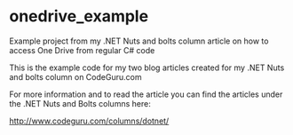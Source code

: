 onedrive_example
================

Example project from my .NET Nuts and bolts column article on how to access One Drive from regular C# code


This is the example code for my two blog articles created for my .NET Nuts and bolts column on CodeGuru.com

For more information and to read the article you can find the articles under the .NET Nuts and Bolts columns here:

http://www.codeguru.com/columns/dotnet/


